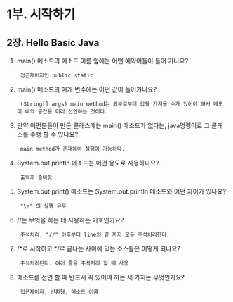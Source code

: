 # 1부. 시작하기

##   2장. Hello Basic Java

1. main() 메소드의 메소드 이름 앞에는 어떤 예약어들이 들어 가나요?

        접근제어자인 public static

2. main() 메소드의 매개 변수에는 어떤 값이 들어가나요?

        (String[] args) main method는 외부로부터 값을 가져올 수가 있어야 해서 메모리 내의 공간을 미리 선언하는 것이다.

3. 만약 어떤분들이 만든 클래스에는 main() 메소드가 없다는, java명령어로 그 클래스를 수행 할 수 있나요?

        main method가 존재해야 실행이 가능하다.

4. System.out.println 메소드는 어떤 용도로 사용하나요?

        출력후 줄바꿈

5. System.out.print() 메소드는 System.out.println 메소드와 어떤 자이가 있나요?

        "\n" 의 실행 유무

6. //는 무엇을 하는 데 사용하는 기호인가요?

        주석처리, "//" 이후부터 line의 끝 까지 모두 주석처리한다.

7. /*로 시작하고 */로 끝나는 사이에 있는 소스들은 어떻게 되나요?

        주석처리된다. 여러 줄을 주석처리 할 때 사용

8. 메소드를 선언 할 때 반드시 꼭 있어여 하는 세 가지는 무엇인가요?

        접근제어자, 반환형, 메소드 이름